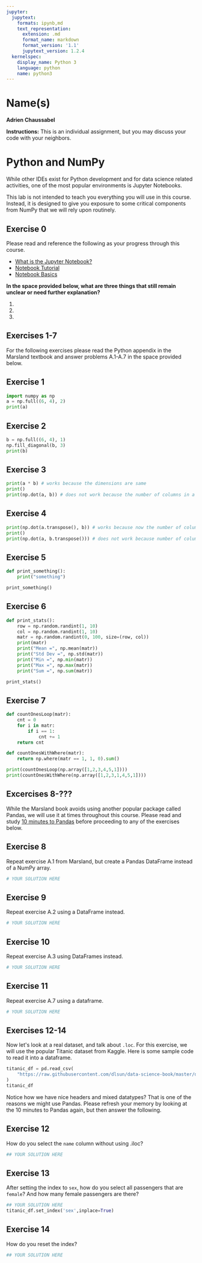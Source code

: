```yaml
---
jupyter:
  jupytext:
    formats: ipynb,md
    text_representation:
      extension: .md
      format_name: markdown
      format_version: '1.1'
      jupytext_version: 1.2.4
  kernelspec:
    display_name: Python 3
    language: python
    name: python3
---
```


# Name(s)
**Adrien Chaussabel**



**Instructions:** This is an individual assignment, but you may discuss your code with your neighbors.


# Python and NumPy

While other IDEs exist for Python development and for data science related activities, one of the most popular environments is Jupyter Notebooks.

This lab is not intended to teach you everything you will use in this course. Instead, it is designed to give you exposure to some critical components from NumPy that we will rely upon routinely.

## Exercise 0
Please read and reference the following as your progress through this course. 

* [What is the Jupyter Notebook?](https://nbviewer.jupyter.org/github/jupyter/notebook/blob/master/docs/source/examples/Notebook/What%20is%20the%20Jupyter%20Notebook.ipynb#)
* [Notebook Tutorial](https://www.datacamp.com/community/tutorials/tutorial-jupyter-notebook)
* [Notebook Basics](https://nbviewer.jupyter.org/github/jupyter/notebook/blob/master/docs/source/examples/Notebook/Notebook%20Basics.ipynb)

**In the space provided below, what are three things that still remain unclear or need further explanation?**





1. 
2.
3.


## Exercises 1-7
For the following exercises please read the Python appendix in the Marsland textbook and answer problems A.1-A.7 in the space provided below.


## Exercise 1

```python
import numpy as np
a = np.full((6, 4), 2)
print(a)
```

## Exercise 2

```python
b = np.full((6, 4), 1)
np.fill_diagonal(b, 3)
print(b)
```

## Exercise 3

```python
print(a * b) # works because the dimensions are same
print()
print(np.dot(a, b)) # does not work because the number of columns in a does not equal the number of rows in b
```

## Exercise 4

```python
print(np.dot(a.transpose(), b)) # works because now the number of columns of a is 4, and number of rows in b is 4
print()
print(np.dot(a, b.transpose())) # does not work because number of columns of a is 6, and number of rows in b is 6
```

## Exercise 5

```python
def print_something():
    print("something")

print_something()
```

## Exercise 6

```python
def print_stats():
    row = np.random.randint(1, 10)
    col = np.random.randint(1, 10)
    matr = np.random.randint(0, 100, size=(row, col))
    print(matr)
    print("Mean =", np.mean(matr))
    print("Std Dev =", np.std(matr))
    print("Min =", np.min(matr))
    print("Max =", np.max(matr))
    print("Sum =", np.sum(matr))

print_stats()
```

## Exercise 7

```python
def countOnesLoop(matr):
    cnt = 0
    for i in matr:
        if i == 1:
            cnt += 1
    return cnt

def countOnesWithWhere(matr):
    return np.where(matr == 1, 1, 0).sum()

print(countOnesLoop(np.array([1,2,3,4,5,1])))
print(countOnesWithWhere(np.array([1,2,3,1,4,5,1])))
```

## Excercises 8-???
While the Marsland book avoids using another popular package called Pandas, we will use it at times throughout this course. Please read and study [10 minutes to Pandas](https://pandas.pydata.org/pandas-docs/stable/getting_started/10min.html) before proceeding to any of the exercises below.


## Exercise 8
Repeat exercise A.1 from Marsland, but create a Pandas DataFrame instead of a NumPy array.

```python
# YOUR SOLUTION HERE
```

## Exercise 9
Repeat exercise A.2 using a DataFrame instead.

```python
# YOUR SOLUTION HERE
```

## Exercise 10
Repeat exercise A.3 using DataFrames instead.

```python
# YOUR SOLUTION HERE
```

## Exercise 11
Repeat exercise A.7 using a dataframe.

```python
# YOUR SOLUTION HERE
```

## Exercises 12-14
Now let's look at a real dataset, and talk about ``.loc``. For this exercise, we will use the popular Titanic dataset from Kaggle. Here is some sample code to read it into a dataframe.

```python
titanic_df = pd.read_csv(
    "https://raw.githubusercontent.com/dlsun/data-science-book/master/data/titanic.csv"
)
titanic_df
```

Notice how we have nice headers and mixed datatypes? That is one of the reasons we might use Pandas. Please refresh your memory by looking at the 10 minutes to Pandas again, but then answer the following.


## Exercise 12
How do you select the ``name`` column without using .iloc?

```python
## YOUR SOLUTION HERE
```

## Exercise 13
After setting the index to ``sex``, how do you select all passengers that are ``female``? And how many female passengers are there?

```python
## YOUR SOLUTION HERE
titanic_df.set_index('sex',inplace=True)
```

## Exercise 14
How do you reset the index?

```python
## YOUR SOLUTION HERE
```

```python

```
